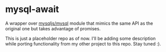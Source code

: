 # mysql-await

A wrapper over [mysqljs/mysql](https://github.com/mysqljs/mysql) module that mimics the same API as the original one but takes advantage of
promises.

This is just a placeholder repo as of now. I'll be adding some description while porting functionality from my other project to this repo.
Stay tuned :).